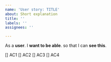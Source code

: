 ```yaml
---
name: 'User story: TITLE'
about: Short explanation
title: ''
labels: ''
assignees: ''

---
```


As a **user**. I **want to be able**. so that I can **see this**.

[] AC1
[] AC2
[] AC3
[] AC4
